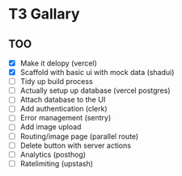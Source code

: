 # T3 Gallary

## TOO

- [x] Make it delopy (vercel)
- [x] Scaffold with basic ui with mock data (shadui)
- [ ] Tidy up build process
- [ ] Actually setup up database (vercel postgres)
- [ ] Attach database to the UI
- [ ] Add authentication (clerk)
- [ ] Error management (sentry)
- [ ] Add image upload
- [ ] Routing/image page (parallel route)
- [ ] Delete button with server actions
- [ ] Analytics (posthog)
- [ ] Ratelimiting (upstash)
